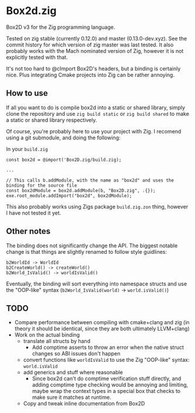 # Box2d.zig

Box2D v3 for the Zig programming language.

Tested on zig stable (currently 0.12.0) and master (0.13.0-dev.xyz). See the commit history for which version of zig master was last tested. It also probably works with the Mach nominated version of Zig, however it is not explicitly tested with that.

It's not too hard to @cImport Box2D's headers, but a binding is certainly nice. Plus integrating Cmake projects into Zig can be rather annoying.

## How to use

If all you want to do is compile box2d into a static or shared library, simply clone the repository and use `zig build static` or `zig build shared` to make a static or shared library respectively.

Of course, you're probably here to use your project with Zig. I recomend using a git submodule, and doing the following:

In your `build.zig`
```zig
const box2d = @import('Box2D.zig/build.zig);

...

// This calls b.addModule, with the name as "box2d" and uses the binding for the source file
const box2dModule = box2d.addModule(b, "Box2D.zig", .{});
exe.root_module.addImport("box2d", box2dModule);
```

This also probably works using Zigs package `build.zig.zon` thing, however I have not tested it yet.

## Other notes

The binding does not significantly change the API. The biggest notable change is that things are slightly renamed to follow style guidlines:
```
b2WorldId -> WorldId
b2CreateWorld() -> createWorld()
b2World_IsValid() -> worldIsValid()
```

Eventually, the binding will sort everything into namespace structs and use the "OOP-like" syntax (`b2World_IsValid(world)` -> `world.isValid()`)

## TODO
- Compare performance between compiling with cmake+clang and zig (in theory it should be identical, since they are both ultimately LLVM+clang)
- Work on the actual binding
    - translate all structs by hand
        - Add comptime asserts to throw an error when the native struct changes so ABI issues don't happen
    - convert functions like `worldIsValid` to use the Zig "OOP-like" syntax: `world.isValid`
    - add generics and stuff where reasonable
        - Since box2d can't do comptime verification stuff directly, and adding comptime type checking would be annoying and limiting, maybe wrap the context types in a special box that checks to make sure it matches at runtime.
    - Copy and tweak inline documentation from Box2D
